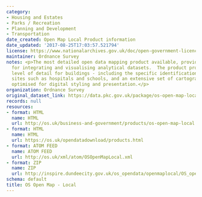 ```yaml
---
category:
- Housing and Estates
- Parks / Recreation
- Planning and Development
- Transportation
date_created: Open Map Local Product information
date_updated: '2017-08-25T17:03:57.521794'
license: https://www.nationalarchives.gov.uk/doc/open-government-licence/version/3/
maintainer: Ordnance Survey
notes: <p>The most detailed open data mapping product available, providing a backdrop
  for integrating and visualising analytical datasets.  The product provides an enhanced
  level of detail for buildings - including the specific identification of functional
  sites such as hospitals and schools, and an extensive set of cartographic names
  optimised for digital styling and presentation.</p>
organization: Ordnance Survey
original_dataset_link: https://data.pkc.gov.uk/package/os-open-map-local
records: null
resources:
- format: HTML
  name: HTML
  url: http://os.uk/business-and-government/products/os-open-map-local.html
- format: HTML
  name: HTML
  url: https://os.uk/opendatadownload/products.html
- format: ATOM FEED
  name: ATOM FEED
  url: http://os.uk/xml/atom/OSOpenMapLocal.xml
- format: ZIP
  name: ZIP
  url: http://inspire.dundeecity.gov.uk/os_opendata/openmaplocal/OS_openmaplocal_dundee.zip
schema: default
title: OS Open Map - Local
---
```

